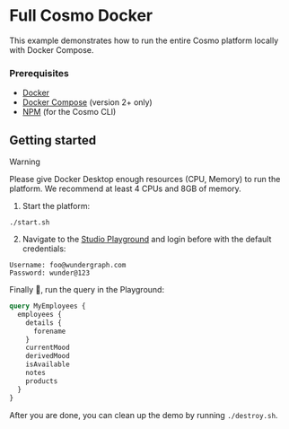 # Full Cosmo Docker

This example demonstrates how to run the entire Cosmo platform locally with Docker Compose.

### Prerequisites

- [Docker](https://docs.docker.com/get-docker/)
- [Docker Compose](https://docs.docker.com/compose/install/) (version 2+ only)
- [NPM](https://nodejs.org/en/download/) (for the Cosmo CLI)

## Getting started

> [!WARNING]  
> Please give Docker Desktop enough resources (CPU, Memory) to run the platform. We recommend at least 4 CPUs and 8GB of memory.

1. Start the platform:

```shell
./start.sh
```

2. Navigate to the [Studio Playground](http://localhost:3000/wundergraph/default/graph/mygraph/playground) and login before with the default credentials:

```
Username: foo@wundergraph.com
Password: wunder@123
```

Finally :rocket:, run the query in the Playground:

```graphql
query MyEmployees {
  employees {
    details {
      forename
    }
    currentMood
    derivedMood
    isAvailable
    notes
    products
  }
}
```

After you are done, you can clean up the demo by running `./destroy.sh`.